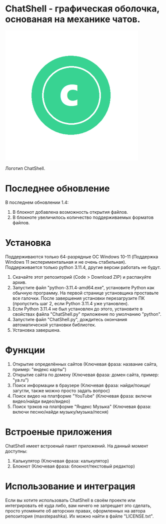 # ChatShell - графическая оболочка, основаная на механике чатов.
![screenshot](https://github.com/maxstepashka/ChatShell/blob/a7371c6213d8d44eb29ebfaad27cd96dd295be6d/ChatShell_logo.png)

Логотип ChatShell.

# Последнее обновление
В последнем обновлении 1.4:
1) В блокнот добавлена возможность открытия файлов.
2) В блокноте увеличилось количество поддерживаемых форматов файлов.
# Установка
Поддерживаются только 64-разрядные ОС Windows 10-11 (Поддержка Windows 11 экспериментальная и не очень стабильная). Поддерживается только python 3.11.4, другие версии работать не будут.

1) Скачайте этот репозиторий (Code > Download ZIP) и распакуйте архив.
2) Запустите файл "python-3.11.4-amd64.exe", установите Python как обычную программу. На первой странице установщика проставьте все галочки. После завершения установки перезагрузите ПК (пропустить шаг 2, если Python 3.11.4 уже утановлен).
3) Если Python 3.11.4 не был установлен до этого, установите в свойствах файла "ChatShell.py" приложение по умолчанию "python".
4) Запустите файл "ChatShell.py", дождитесь окончания автоматической установки библиотек.
5) Установка завершена.
# Функции
1) Открытие определённых сайтов (Ключевая фраза: название сайта, пример: "яндекс карты")
2) Открытие сайта по домену (Ключевая фраза: домен сайта, пример: "ya.ru")
3) Поиск информации в браузере (Ключевая фраза: найди/поищи/загугли, также можно просто задать вопрос)
4) Поиск видео на платформе "YouTube" (Ключевая фраза: включи видео/найди видео/видео)
5) Поиск трэков на платформе "Яндекс Музыка" (Ключевая фраза: включи песню/найди музыку/музыка/песня)
# Встроеные приложения
ChatShell имеет встроеный пакет приложений. На данный момент доступны:
1) Калькулятор (Ключевая фраза: калькулятор)
2) Блокнот (Ключевая фраза: блокнот/текстовый редактор)
# Использование и интеграция
Если вы хотите использовать ChatShell в своём проекте или интегрировать её куда либо, вам ничего не запрещает это сделать, просто упомяните об авторских правах, оформленных на автора репозитория (maxstepashka). Их можно найти в файле "LICENSE.txt".